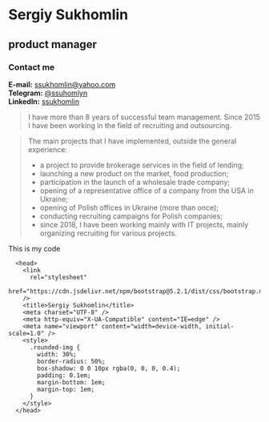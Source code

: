 # **Sergiy Sukhomlin**
## **product manager**

### Contact me
**E-mail:** [ssukhomlin@yahoo.com](mailto:ssukhomlin@yahoo.com)  
**Telegram:** [@ssuhomlyn](https://t.me/ssuhomlyn)  
**LinkedIn:** [ssukhomlin](https://www.linkedin.com/in/ssukhomlin/)

> I have more than 8 years of successful team management. Since 2015 I have been working in the field of recruiting and outsourcing.

> The main projects that I have implemented, outside the general experience:
> - a project to provide brokerage services in the field of lending;
> - launching a new product on the market, food production;
> - participation in the launch of a wholesale trade company;
> - opening of a representative office of a company from the USA in Ukraine;
> - opening of Polish offices in Ukraine (more than once);
> - conducting recruiting campaigns for Polish companies;
> - since 2018, I have been working mainly with IT projects, mainly organizing recruiting for various projects.

This is my code 
```
  <head>
    <link
      rel="stylesheet"
      href="https://cdn.jsdelivr.net/npm/bootstrap@5.2.1/dist/css/bootstrap.min.css"
    />
    <title>Sergiy Sukhomlin</title>
    <meta charset="UTF-8" />
    <meta http-equiv="X-UA-Compatible" content="IE=edge" />
    <meta name="viewport" content="width=device-width, initial-scale=1.0" />
    <style>
      .rounded-img {
        width: 30%;
        border-radius: 50%;
        box-shadow: 0 0 10px rgba(0, 0, 0, 0.4);
        padding: 0.1em;
        margin-bottom: 1em;
        margin-top: 1em;
      }
    </style>
  </head>

```